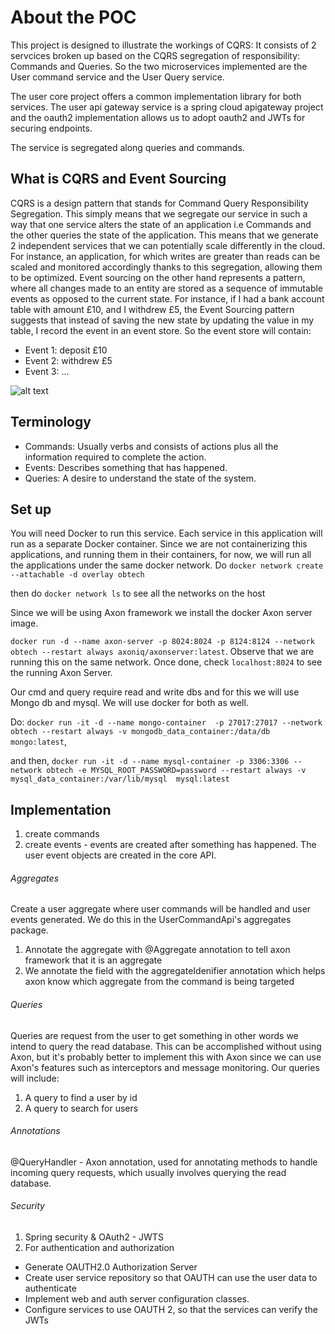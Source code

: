 About the POC
=======
This project is designed to illustrate the workings of CQRS:
It consists of 2 servcices broken up based on the CQRS segregation of responsibility:
Commands and Queries.
So the two microservices implemented are the User command service and the User Query service.

The user core project offers a common implementation library for both services. The user api gateway service
is a spring cloud apigateway project and the oauth2 implementation allows us to adopt oauth2 and JWTs for securing endpoints.

The service is segregated along queries and commands.

## What is CQRS and Event Sourcing

CQRS is a design pattern that stands for Command Query Responsibility Segregation. This simply means that we segregate our service in such a way that one service 
alters the state of an application i.e Commands and the other queries the state of the application.
This means that we generate 2 independent services that we can potentially scale differently in the cloud. For instance, an application, for which writes are greater than reads can 
be scaled and monitored accordingly thanks to this segregation, allowing them to be optimized. Event sourcing on the other hand represents a pattern, where all changes made to
an entity are stored as a sequence of immutable events as opposed to the current state. For instance, if I had a bank account table with amount £10, and I withdrew £5,
the Event Sourcing pattern suggests that instead of saving the new state by updating the value in my table, I record the
event in an event store. So the event store will contain:

- Event 1: deposit £10
- Event 2: withdrew £5
- Event 3: ...


![alt text](/Users/obinnaonyimadu/Downloads/cqrs_arch.jpeg)

## Terminology

- Commands: Usually verbs and consists of actions plus all the information required to complete the action.
- Events: Describes something that has happened. 
- Queries: A desire to understand the state of the system.

## Set up
You will need Docker to run this service.
Each service in this application will run as a separate Docker container.
Since we are not containerizing this applications, and running them in their containers, for now, 
we will run all the applications under the same docker network.
Do ```docker network create --attachable -d overlay obtech```

then do ```docker network ls``` to see all the networks on the host

Since we will be using Axon framework we install the docker Axon server image.

``` docker run -d --name axon-server -p 8024:8024 -p 8124:8124 --network obtech --restart always axoniq/axonserver:latest ```. Observe that we are running this on the same network.
Once done, check ```localhost:8024``` to see the running Axon Server.

Our cmd and query require read and write dbs and for this we will use Mongo db and mysql.
We will use docker for both as well. 

Do: ```docker run -it -d --name mongo-container 
-p 27017:27017 --network obtech --restart always -v mongodb_data_container:/data/db mongo:latest```, 

and then,
```docker run -it -d --name mysql-container -p 3306:3306 --network obtech -e MYSQL_ROOT_PASSWORD=password --restart always -v mysql_data_container:/var/lib/mysql  mysql:latest```


## Implementation

1. create commands
2. create events - events are created after something has happened. The user event objects are 
created in the core API.

###### Aggregates
Create a user aggregate where user commands will be handled and user events generated.
We do this in the UserCommandApi's aggregates package.

1. Annotate the aggregate with @Aggregate annotation to tell axon framework that it is an aggregate
2. We annotate the field with the aggregateIdenifier annotation which helps axon know which aggregate from the command is being targeted

###### Queries

Queries are request from the user to get something in other words we intend to query the
read database.
This can be accomplished without using Axon, but it's probably better to implement this with Axon since we can use
Axon's features such as interceptors and message monitoring.
Our queries will include:
1. A query to find a user by id
2. A query to search for users

###### Annotations

@QueryHandler - Axon annotation, used for annotating methods to handle incoming query requests,
which usually involves querying the read database.

###### Security

1. Spring security & OAuth2 - JWTS
2. For authentication and authorization
- Generate OAUTH2.0 Authorization Server
- Create user service repository so that OAUTH can use the user data to authenticate
- Implement web and auth server configuration classes.
- Configure services to use OAUTH 2, so that the services can verify the JWTs

